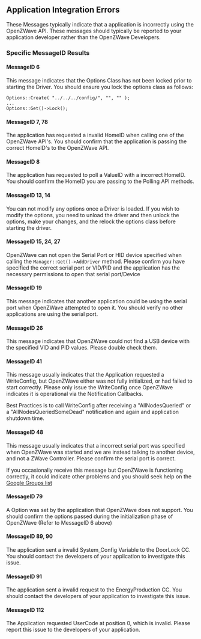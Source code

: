 ## Application Integration Errors

These Messages typically indicate that a application is incorrectly using the OpenZWave API. These messages should typically be reported to your application developer rather than the OpenZWave Developers. 

### Specific MessageID Results

#### MessageID 6

This message indicates that the Options Class has not been locked prior to starting the Driver. You should ensure you lock the options class as follows:

	Options::Create( "../../../config/", "", "" );
	...
	Options::Get()->Lock();

#### MessageID 7, 78

The application has requested a invalid HomeID when calling one of the OpenZWave API's. You should confirm that the application is passing the correct HomeID's to the OpenZWave API.

#### MessageID 8

The application has requested to poll a ValueID with a incorrect HomeID. You should confirm the HomeID you are passing to the Polling API methods.

#### MessageID 13, 14

You can not modify any options once a Driver is loaded. If you wish to modify the options, you need to unload the driver and then unlock the options, make your changes, and the relock the options class before starting the driver. 

#### MessageID 15, 24, 27

OpenZWave can not open the Serial Port or HID device specified when calling the `Manager::Get()->AddDriver` method. Please confirm you have specified the correct serial port or VID/PID and the application has the necessary permissions to open that serial port/Device

#### MessageID 19

This message indicates that another application could be using the serial port when OpenZWave attempted to open it. You should verify no other applications are using the serial port.

#### MessageID 26

This message indicates that OpenZWave could not find a USB device with the specified VID and PID values. Please double check them.

#### MessageID 41

This message usually indicates that the Application requested a WriteConfig, but OpenZWave either was not fully initialized, or had failed to start correctly. Please only issue the WriteConfig once OpenZWave indicates it is operational via the Notification Callbacks. 

Best Practices is to call WriteConfig after receiving a "AllNodesQueried" or a "AllNodesQueriedSomeDead" notification and again and application shutdown time.

#### MessageID 48

This message usually indicates that a incorrect serial port was specified when OpenZWave was started and we are instead talking to another device, and not a ZWave Controller. Please confirm the serial port is correct.

If you occasionally receive this message but OpenZWave is functioning correctly, it could indicate other problems and you should seek help on the [Google Groups list][1]

#### MessageID 79

A Option was set by the application that OpenZWave does not support. You should confirm the options passed during the initialization phase of OpenZWave (Refer to MessageID 6 above)

#### MessageID 89, 90

The application sent a invalid System_Config Variable to the DoorLock CC. You should contact the developers of your application to investigate this issue. 

#### MessageID 91

The application sent a invalid request to the EnergyProduction CC. You should contact the developers of your application to investigate this issue.

#### MessageID 112

The Application requested UserCode at position 0, which is invalid. Please report this issue to the developers of your application. 


[1]: https://groups.google.com/forum/#!forum/openzwave "OpenZWave Google Groups"
